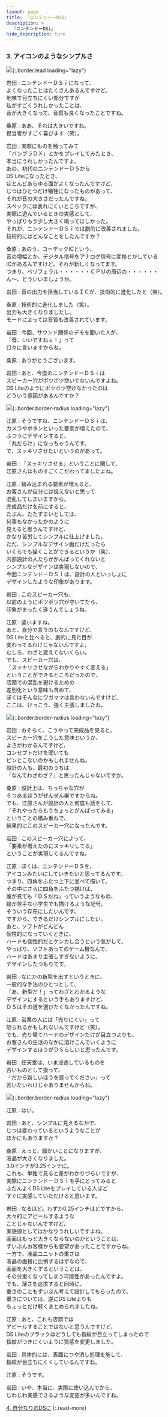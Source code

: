 ```yaml
---
layout: page
title: 『ニンテンドーDSi』
description: >
  『ニンテンドーDSi』
hide_description: ture
---
```


### 3. アイコンのようなシンプルさ

![](/interviews/jp/nds/dsi/vol1/img/mainvisual3.jpg){:.border.lead loading="lazy"}

岩田
: ニンテンドーＤＳｉになって、<br>よくなったことはたくさんあるんですけど、<br>地味で目立ちにくい部分ですが<br>私がすごくうれしかったことは、<br>音が大きくなって、音質も良くなったことですね。

桑原
: ああ、それは大きいですね。<br>担当者がすごく喜びます（笑）。

岩田
: 実際にものを触ってみて<br>「バンブラＤＸ」とかをプレイしてみたとき、<br>本当にうれしかったんですよ。<br>あの、初代のニンテンドーＤＳから<br>DS Liteになったとき、<br>ほとんどあらゆる面がよくなったんですけど、<br>じつはひとつだけ犠牲になったものがあって、<br>それが音の大きさだったんですね。<br>スペックには表れにくいところですが、<br>実際に遊んでいるときの実感として、<br>やっぱりもう少し大きく鳴ってほしかった。<br>それが、ニンテンドーＤＳｉでは劇的に改善されました。<br>技術的にはどんなことをしたんですか？

桑原
: あのう、コーデックICという、<br>音の増幅とか、デジタル信号をアナログ信号に変換とかしている<br>ICがあるんですけど、それが新しくなってます。<br>つまり、ペリフェラル・・・・・・ＣＰＵの周辺の・・・・・・<br>ん〜、どういいましょうか。

岩田
: 音の出力を担当しているＩＣが、技術的に進化したと（笑）。

桑原
: 技術的に進化しました（笑）。<br>出力も大きくなりましたし、<br>モードによっては音質も改善されています。

岩田
: 今回、サウンド関係のデモを聞いた人が、<br>「音、いいですねぇ！」って<br>口々に言いますからね。

桑原
: ありがとうございます。

岩田
: あと、今度のニンテンドーＤＳｉは<br>スピーカー穴がポツポツ空いてないんですよね。<br>DS Liteのようにポツポツ空けなかったのは<br>どういう意図があるんですか？

![](/interviews/jp/nds/dsi/vol1/img/image08.jpg){:.border.border-radius loading="lazy"}

江原
: そうですね、ニンテンドーＤＳｉは、<br>カメラやボタンといった要素が増えたので、<br>ふつうにデザインすると、<br>「丸だらけ」になっちゃうんです。<br>で、スッキリさせたいというのがあって。

岩田
: 「スッキリさせる」ということに関して、<br>江原さんはものすごくこだわってましたよね。

江原
: 組み込まれる要素が増えると、<br>お客さんが自分には扱えないと思って<br>混乱してしまいますから。<br>完成品だけを前にすると、<br>たぶん、たたずまいとしては、<br>何事もなかったかのように<br>見えると思うんですけど、<br>かなり苦労してシンプルに仕上げました。<br>ただ、シンプルなデザイン画だけだったら<br>いくらでも描くことができるというか（笑）、<br>内部設計の人たちががんばってくれないと<br>シンプルなデザインは実現しないので、<br>今回ニンテンドーＤＳｉは、設計の人といっしょに<br>デザインしたような印象があります。

岩田
: このスピーカー穴も、<br>以前のようにポツポツ穴が空いてたら、<br>印象がまったく違うんでしょうね。

江原
: 違いますね。<br>あと、自分で言うのもなんですけど、<br>DS Liteと比べると、劇的に見た目が<br>変わってるわけじゃないんですよ。<br>むしろ、わざと変えてないくらい。<br>でも、スピーカー穴は、<br>「スッキリさせながらわかりやすく変える」<br>ということができるところだったので、<br>店頭での混乱を避けるための<br>差別化という意味も含めて、<br>ぼくはそんなにワガママは言わないんですけど、<br>ここは、けっこう、強く主張しましたね。

![](/interviews/jp/nds/dsi/vol1/img/image09.jpg){:.border.border-radius loading="lazy"}

岩田
: おそらく、こうやって完成品を見ると、<br>スピーカー穴をこうした意味というか、<br>よさがわかるんですけど、<br>コンセプトだけを聞いても<br>ピンとこないのかもしれませんね。<br>設計の人も、最初のうちは<br>「なんでわざわざ？」と思ったんじゃないですか。

桑原
: 設計上は、ちっちゃな穴が<br>６つあるほうがぜんぜん楽ですからね。<br>でも、江原さんが設計の人と何度も話をして、<br>「それやったらもうちょっとがんばってみる」<br>ということの積み重ねで、<br>結果的にこのスピーカー穴になったんです。

岩田
: このスピーカー穴によって、<br>「要素が増えたのにスッキリしてる」<br>ということが実現してるんですね。

江原
: ぼくは、ニンテンドーＤＳを、<br>アイコンみたいにしていきたいと思ってるんです。<br>つまり、四角をふたつ上下に並べて描いて、<br>その中にさらに四角をふたつ描けば、<br>誰が見ても「ＤＳだね」っていうようなもの、<br>絵が苦手な小学生でも描けるような記号、<br>そういう存在にしたいんです。<br>ですから、できるだけシンプルにしたい。<br>あと、ソフトがどんどん<br>個性的になっていくときに、<br>ハードも個性的だとケンカし合うという気がして、<br>やっぱり、ソフトあってのゲーム機なんで、<br>ハードはあまり主張しすぎないように、<br>デザインしたつもりです。

岩田
: なにかの新型を出すというときに、<br>一般的な手法のひとつとして、<br>「あ、新型だ！」ってわざとわかるような<br>デザインにするという手もありますけど、<br>ＤＳはその道を選びたくなかったんですね。

江原
: 営業の人には「売りにくい」って<br>怒られるかもしれないんですけど（笑）。<br>でも、売り場でハードのデザインだけが目立つよりも、<br>お客さんの生活のなかに溶けこんでいくように<br>デザインするほうがＤＳらしいと思ったんです。

岩田
: 任天堂は、いま浸透しているものを<br>古いものとして扱って、<br>「だから新しいほうを買ってください」って<br>言いたいわけじゃありませんからね。

![](/interviews/jp/nds/dsi/vol1/img/image10.jpg){:.border.border-radius loading="lazy"}

江原
: はい。

岩田
: あと、シンプルに見えるなかで、<br>じつは変わっているというようなことが<br>ほかにもありますか？

桑原
: えっと、細かいことになりますが、<br>液晶が大きくなりました。<br>3.0インチが3.25インチに。<br>これも、単独で見ると差がわかりづらいですが、<br>実際にニンテンドーＤＳｉを手にとってみると<br>ふだんよくDS Liteをプレイしている人ほど<br>すぐに実感していただけると思います。

岩田
: なるほど。わずか0.25インチほどですから、<br>大々的にアピールするような<br>ことじゃないんですけど、<br>実感値としてはかなりうれしいですよね。<br>画面はもっと大きくならないのかということは、<br>ずいぶんお客様からも要望があったことですからね。<br>一方で、液晶ユニットの重さは<br>液晶の面積に比例するはずなので、<br>画面を大きくするということは、<br>その分重くなってしまう可能性があったんですよ。<br>でも、薄さを追求すると同時に、<br>重さのこともずいぶん考えて設計してもらったので、<br>重さについては、逆にDS Liteよりも<br>ちょっとだけ軽くまとめられましたね。

江原
: あと、これも店頭では<br>アピールすることではないと思うんですけど、<br>DS Liteのブラックはどうしても指紋が目立ってしまったので<br>指紋がつきにくいように質感を変更しました。

岩田
: 具体的には、表面につや消し処理を施して、<br>指紋が目立ちにくくしているんですね。

江原
: そうです。

岩田
: いや、本当に、実際に使い込んでから、<br>じわじわ実感できるような変更が多いんですね。


[4. 自分なりのDSに](4.md)
{:.read-more}

